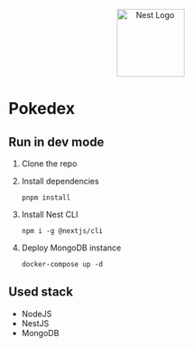 <p align="center">
  <a href="http://nestjs.com/" target="blank"><img src="https://nestjs.com/img/logo-small.svg" width="120" alt="Nest Logo" /></a>
</p>

# Pokedex

## Run in dev mode

1. Clone the repo
2. Install dependencies

   ```
   pnpm install
   ```

3. Install Nest CLI

   ```shell
   npm i -g @nextjs/cli
   ```

4. Deploy MongoDB instance

   ```shell
   docker-compose up -d
   ```

## Used stack

- NodeJS
- NestJS
- MongoDB
